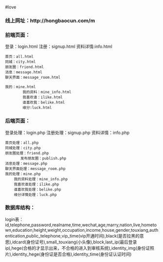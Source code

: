 #love
<h3>线上网址：http://hongbaocun.com/m</h3>
<h3>前端页面：</h3>
	登录：login.html
	注册：signup.html
	资料详情:info.html

	首页：all.html
	同城：city.html
	朋友圈：friend.html
	消息：message.html
	聊天界面：message_room.html

	我的：mine.html
            我的资料：mine_info.html
            我喜欢谁：ilike.html
            谁喜欢我：belike.html
            缘分:luck.html

<h3>后端页面：</h3>
	登录处理：login.php
	注册处理：signup.php
	资料详情：info.php

	首页处理：all.php
	同城处理：city.php
	朋友圈处理：friend.php
           发布朋友圈：publish.php
	消息处理：message.php
	聊天界面处理：message_room.php
	我的处理：mine.php
	    我的资料处理：mine_info.php
	    我喜欢谁处理：ilike.php
	    谁喜欢我处理：belike.php
	    缘分详情处理：luck.php

<h3>数据库结构：</h3>
login表：	id,telephone,password,realname,time,wechat,age,marry,nation,live,hometown,education,height,weight,occupation,income,house,gender,touxiang,authentication,public_telephone,vip_time(vip开通时间),black(是否拉黑的意思),idcard(身份证号),small_touxiang(小头像),block,last_ip(最后登录ip),hege(合格的才显示出来，不合格的进入到审核系统),identity_img(身份证照片),identity_hege(身份证是否合格),identity_time(身份证认证时间)
